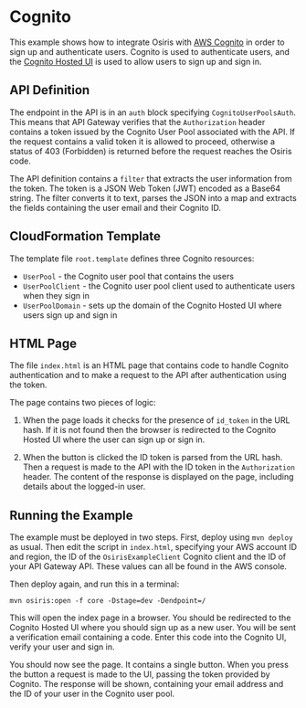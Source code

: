 # Cognito
This example shows how to integrate Osiris with [AWS Cognito](https://aws.amazon.com/cognito/) in order to sign up and authenticate users. Cognito is used to authenticate users, and the [Cognito Hosted UI](https://docs.aws.amazon.com/cognito/latest/developerguide/cognito-user-pools-app-integration.html) is used to allow users to sign up and sign in.

## API Definition
The endpoint in the API is in an `auth` block specifying `CognitoUserPoolsAuth`. This means that API Gateway verifies that the `Authorization` header contains a token issued by the Cognito User Pool associated with the API. If the request contains a valid token it is allowed to proceed, otherwise a status of 403 (Forbidden) is returned before the request reaches the Osiris code.

The API definition contains a `filter` that extracts the user information from the token. The token is a JSON Web Token (JWT) encoded as a Base64 string. The filter converts it to text, parses the JSON into a map and extracts the fields containing the user email and their Cognito ID.

## CloudFormation Template
The template file `root.template` defines three Cognito resources:

* `UserPool` - the Cognito user pool that contains the users
* `UserPoolClient` - the Cognito user pool client used to authenticate users when they sign in
* `UserPoolDomain` - sets up the domain of the Cognito Hosted UI where users sign up and sign in

## HTML Page
The file `index.html` is an HTML page that contains code to handle Cognito authentication and to make a request to the API after authentication using the token.

The page contains two pieces of logic:

1) When the page loads it checks for the presence of `id_token` in the URL hash. If it is not found then the browser is redirected to the Cognito Hosted UI where the user can sign up or sign in.

2) When the button is clicked the ID token is parsed from the URL hash. Then a request is made to the API with the ID token in the `Authorization` header. The content of the response is displayed on the page, including details about the logged-in user.

## Running the Example
The example must be deployed in two steps. First, deploy using `mvn deploy` as usual. Then edit the script in `index.html`, specifying your AWS account ID and region, the ID of the `OsirisExampleClient` Cognito client and the ID of your API Gateway API. These values can all be found in the AWS console.

Then deploy again, and run this in a terminal:

```
mvn osiris:open -f core -Dstage=dev -Dendpoint=/
```

This will open the index page in a browser. You should be redirected to the Cognito Hosted UI where you should sign up as a new user. You will be sent a verification email containing a code. Enter this code into the Cognito UI, verify your user and sign in.

You should now see the page. It contains a single button. When you press the button a request is made to the UI, passing the token provided by Cognito. The response will be shown, containing your email address and the ID of your user in the Cognito user pool.

